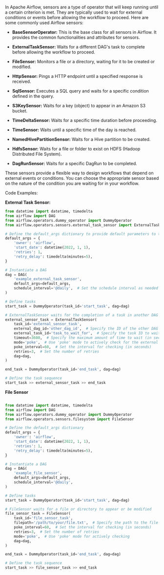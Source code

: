 In Apache Airflow, sensors are a type of operator that will keep running until a certain criterion is met. 
They are typically used to wait for external conditions or events before allowing the workflow to proceed. 
Here are some commonly used Airflow sensors:

- **BaseSensorOperator:**
This is the base class for all sensors in Airflow. It provides the common functionalities and attributes for sensors.

- **ExternalTaskSensor:**
Waits for a different DAG's task to complete before allowing the workflow to proceed.

- **FileSensor:**
Monitors a file or a directory, waiting for it to be created or modified.

- **HttpSensor:**
Pings a HTTP endpoint until a specified response is received.

- **SqlSensor:**
Executes a SQL query and waits for a specific condition defined in the query.

- **S3KeySensor:**
Waits for a key (object) to appear in an Amazon S3 bucket.

- **TimeDeltaSensor:**
Waits for a specific time duration before proceeding.

- **TimeSensor:**
Waits until a specific time of the day is reached.

- **NamedHivePartitionSensor:**
Waits for a Hive partition to be created.

- **HdfsSensor:**
Waits for a file or folder to exist on HDFS (Hadoop Distributed File System).

- **DagRunSensor:**
Waits for a specific DagRun to be completed. 


These sensors provide a flexible way to design workflows that depend on external events or conditions. 
You can choose the appropriate sensor based on the nature of the condition you are waiting for in your workflow.


Code Examples:

**External Task Sensor:**

```python
from datetime import datetime, timedelta
from airflow import DAG
from airflow.operators.dummy_operator import DummyOperator
from airflow.operators.sensors.external_task_sensor import ExternalTaskSensor

# Define the default_args dictionary to provide default parameters to the DAG
default_args = {
    'owner': 'airflow',
    'start_date': datetime(2022, 1, 1),
    'retries': 1,
    'retry_delay': timedelta(minutes=5),
}

# Instantiate a DAG
dag = DAG(
    'example_external_task_sensor',
    default_args=default_args,
    schedule_interval='@daily',  # Set the schedule interval as needed
)

# Define tasks
start_task = DummyOperator(task_id='start_task', dag=dag)

# ExternalTaskSensor waits for the completion of a task in another DAG
external_sensor_task = ExternalTaskSensor(
    task_id='external_sensor_task',
    external_dag_id='other_dag_id',  # Specify the ID of the other DAG
    external_task_id='task_to_wait_for',  # Specify the task ID to wait for
    timeout=3600,  # Specify the maximum amount of time to wait (in seconds)
    mode='poke',  # Use 'poke' mode to actively check for the external task completion
    poke_interval=60,  # Set the interval for checking (in seconds)
    retries=3,  # Set the number of retries
    dag=dag,
)

end_task = DummyOperator(task_id='end_task', dag=dag)

# Define the task sequence
start_task >> external_sensor_task >> end_task
```

**File Sensor**
```python

from datetime import datetime, timedelta
from airflow import DAG
from airflow.operators.dummy_operator import DummyOperator
from airflow.operators.sensors.filesystem import FileSensor

# Define the default_args dictionary
default_args = {
    'owner': 'airflow',
    'start_date': datetime(2022, 1, 1),
    'retries': 1,
    'retry_delay': timedelta(minutes=5),
}

# Instantiate a DAG
dag = DAG(
    'example_file_sensor',
    default_args=default_args,
    schedule_interval='@daily',
)

# Define tasks
start_task = DummyOperator(task_id='start_task', dag=dag)

# FileSensor waits for a file or directory to appear or be modified
file_sensor_task = FileSensor(
    task_id='file_sensor_task',
    filepath='/path/to/your/file.txt',  # Specify the path to the file to monitor
    poke_interval=60,  # Set the interval for checking (in seconds)
    retries=3,  # Set the number of retries
    mode='poke',  # Use 'poke' mode for actively checking
    dag=dag,
)

end_task = DummyOperator(task_id='end_task', dag=dag)

# Define the task sequence
start_task >> file_sensor_task >> end_task
```

